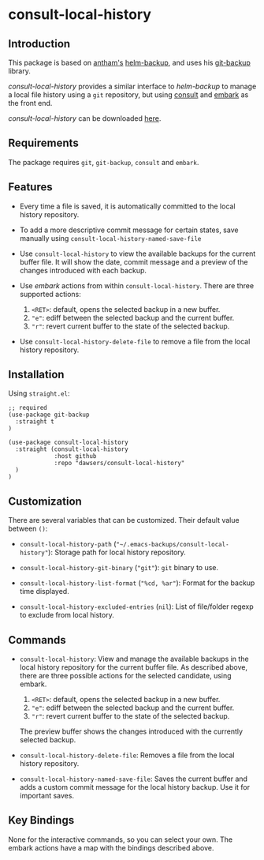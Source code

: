 # consult-local-history

## Introduction

This package is based on [antham's](https://github.com/antham)
[helm-backup](https://github.com/antham/helm-backup), and uses his
[git-backup](https://github.com/antham/git-backup) library.

*consult-local-history* provides a similar interface to *helm-backup* to manage
a local file history using a `git` repository, but using
[consult](https://github.com/minad/consult) and
[embark](https://github.com/oantolin/embark) as the front end.

*consult-local-history* can be downloaded
[here](https://github.com/dawsers/consult-local-history).


## Requirements

The package requires `git`, `git-backup`, `consult` and `embark`.


## Features

* Every time a file is saved, it is automatically committed to the local history
  repository.

* To add a more descriptive commit message for certain states, save manually
  using `consult-local-history-named-save-file`

* Use `consult-local-history` to view the available backups for the current
  buffer file. It will show the date, commit message and a preview of the
  changes introduced with each backup.

* Use *embark* actions from within `consult-local-history`. There are three
  supported actions:

  1. `<RET>`: default, opens the selected backup in a new buffer.
  2. `"e"`: ediff between the selected backup and the current buffer.
  3. `"r"`: revert current buffer to the state of the selected backup.

* Use `consult-local-history-delete-file` to remove a file from the local
  history repository.


## Installation

Using `straight.el`:

```emacs-lisp
;; required
(use-package git-backup
  :straight t
)

(use-package consult-local-history
  :straight (consult-local-history
             :host github
             :repo "dawsers/consult-local-history"
  )
)
```

## Customization

There are several variables that can be customized. Their default value between
`()`:


* `consult-local-history-path` (`"~/.emacs-backups/consult-local-history"`):
  Storage path for local history repository.

* `consult-local-history-git-binary` (`"git"`): `git` binary to use.

* `consult-local-history-list-format` (`"%cd, %ar"`): Format for the backup time
  displayed.

* `consult-local-history-excluded-entries` (`nil`): List of file/folder regexp
  to exclude from local history.


## Commands

* `consult-local-history`: View and manage the available backups in the local
  history repository for the current buffer file. As described above, there are
  three possible actions for the selected candidate, using embark.

  1. `<RET>`: default, opens the selected backup in a new buffer.
  2. `"e"`: ediff between the selected backup and the current buffer.
  3. `"r"`: revert current buffer to the state of the selected backup.

  The preview buffer shows the changes introduced with the currently selected
  backup.

* `consult-local-history-delete-file`: Removes a file from the local history
  repository.

* `consult-local-history-named-save-file`: Saves the current buffer and adds a
  custom commit message for the local history backup. Use it for important saves.


## Key Bindings

None for the interactive commands, so you can select your own. The embark
actions have a map with the bindings described above.
